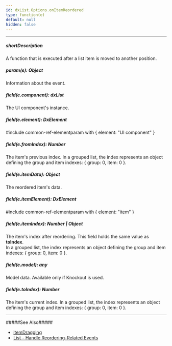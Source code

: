 ```yaml
---
id: dxList.Options.onItemReordered
type: function(e)
default: null
hidden: false
---
```

---
##### shortDescription
A function that is executed after a list item is moved to another position.

##### param(e): Object
Information about the event.

##### field(e.component): dxList
The UI component's instance.

##### field(e.element): DxElement
#include common-ref-elementparam with { element: "UI component" }

##### field(e.fromIndex): Number
The item's previous index. In a grouped list, the index represents an object defining the group and item indexes: { group: 0, item: 0 }.

##### field(e.itemData): Object
The reordered item's data.

##### field(e.itemElement): DxElement
#include common-ref-elementparam with { element: "item" }

##### field(e.itemIndex): Number | Object
The item's index after reordering. This field holds the same value as **toIndex**.      
In a grouped list, the index represents an object defining the group and item indexes: { group: 0, item: 0 }.

##### field(e.model): any
Model data. Available only if Knockout is used.

##### field(e.toIndex): Number
The item's current index. In a grouped list, the index represents an object defining the group and item indexes: { group: 0, item: 0 }.

---
#####See Also#####
- [itemDragging](/Documentation/ApiReference/UI_Components/dxList/Configuration/#itemDragging)
- [List - Handle Reordering-Related Events](/concepts/05%20UI%20Components/List/30%20Item%20Reordering/10%20Events.md '/Documentation/Guide/UI_Components/List/Item_Reordering/#Events')